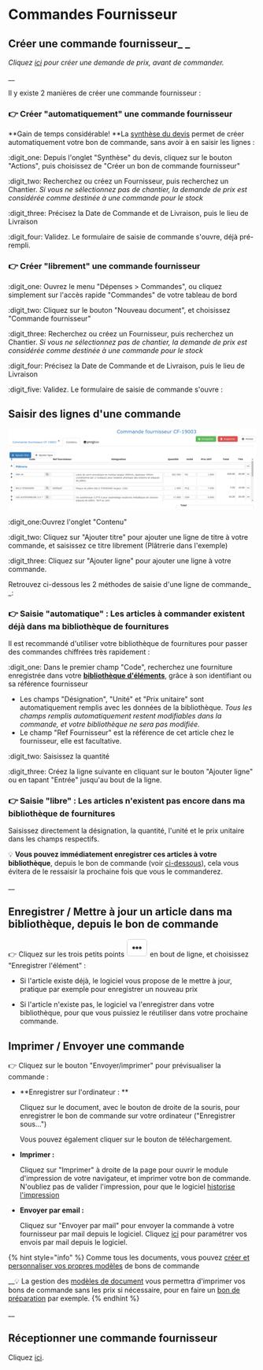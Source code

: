 # Commandes Fournisseur

## Créer une commande fournisseur_ _

_Cliquez _[_ici_](../../les-devis/synthese-du-devis.md#le-bouton-actions)_ pour créer une demande de prix, avant de commander._

__

Il y existe 2 manières de créer une commande fournisseur :

### :point_right: Créer "automatiquement" une commande fournisseur

**Gain de temps considérable!  **La [synthèse du devis](../../les-devis/synthese-du-devis.md) permet de créer automatiquement votre bon de commande, sans avoir à en saisir les lignes :

:digit_one: Depuis l'onglet "Synthèse" du devis, cliquez sur le bouton "Actions", puis choisissez de "Créer un bon de commande fournisseur"

:digit_two: Recherchez ou créez un Fournisseur, puis recherchez un Chantier. _Si vous ne sélectionnez pas de chantier, la demande de prix est considérée comme destinée à une commande pour le stock_

:digit_three: Précisez la Date de Commande et de Livraison, puis le lieu de Livraison

:digit_four: Validez. Le formulaire de saisie de commande s'ouvre, déjà pré-rempli.



### :point_right: Créer "librement" une commande fournisseur

:digit_one: Ouvrez le menu "Dépenses > Commandes", ou cliquez simplement sur l'accès rapide "Commandes" de votre tableau de bord

:digit_two: Cliquez sur le bouton "Nouveau document", et choisissez "Commande fournisseur"

:digit_three: Recherchez ou créez un Fournisseur, puis recherchez un Chantier. _Si vous ne sélectionnez pas de chantier, la demande de prix est considérée comme destinée à une commande pour le stock_

:digit_four: Précisez la Date de Commande et de Livraison, puis le lieu de Livraison

:digit_five: Validez. Le formulaire de saisie de commande s'ouvre :



## Saisir des lignes d'une commande

![](../../../.gitbook/assets/screenshot-229a-.png)

:digit_one:Ouvrez l'onglet "Contenu"

:digit_two: Cliquez sur "Ajouter titre" pour ajouter une ligne de titre à votre commande, et saisissez ce titre librement (Plâtrerie dans l'exemple)

:digit_three: Cliquez sur "Ajouter ligne" pour ajouter une ligne à votre commande. 

Retrouvez ci-dessous les 2 méthodes de saisie d'une ligne de commande_ _:



### :point_right: Saisie "automatique" :  Les articles à commander existent déjà dans ma bibliothèque de fournitures

Il est recommandé d'utiliser votre bibliothèque de fournitures pour passer des commandes chiffrées très rapidement :

:digit_one: Dans le premier champ "Code", recherchez une fourniture enregistrée dans votre [**bibliothèque d'éléments**](../../bibliotheque-de-chiffrage/la-bibliotheque-delements.md), grâce à son identifiant ou sa référence fournisseur

* Les champs "Désignation", "Unité" et "Prix unitaire" sont automatiquement remplis avec les données de la bibliothèque. _Tous les champs remplis automatiquement restent modifiables dans la commande, et votre bibliothèque ne sera pas modifiée._
* Le champ "Ref Fournisseur" est la référence de cet article chez le fournisseur, elle est facultative.

:digit_two: Saisissez la quantité

:digit_three: Créez la ligne suivante en cliquant sur le bouton "Ajouter ligne" ou en tapant "Entrée" jusqu'au bout de la ligne.



### :point_right: Saisie "libre" :  Les articles n'existent pas encore dans ma bibliothèque de fournitures

Saisissez directement la désignation, la quantité, l'unité et le prix unitaire dans les champs respectifs.

:bulb: **Vous pouvez immédiatement enregistrer ces articles à votre bibliothèque**, depuis le bon de commande (voir [ci-dessous](bon-de-commande-fournisseur.md#enregistrer-mettre-a-jour-un-article-dans-ma-bibliotheque-depuis-le-bon-de-commande)), cela vous évitera de le ressaisir la prochaine fois que vous le commanderez.



__

## Enregistrer / Mettre à jour un article dans ma bibliothèque, depuis le bon de commande



:point_right: Cliquez sur les trois petits points ![](../../../.gitbook/assets/screenshot-228-.png) en bout de ligne, et choisissez "Enregistrer l'élément" :

*   Si l'article existe déjà, le logiciel vous propose de le mettre à jour, pratique par exemple pour enregistrer un nouveau prix


*   Si l'article n'existe pas, le logiciel va l'enregistrer dans votre bibliothèque, pour que vous puissiez le réutiliser dans votre prochaine commande.



## Imprimer / Envoyer une commande



:point_right: Cliquez sur le bouton "Envoyer/imprimer" pour prévisualiser la commande :

*   **Enregistrer sur l'ordinateur : **

    Cliquez sur le document, avec le bouton de droite de la souris, pour enregistrer le bon de commande sur votre ordinateur ("Enregistrer sous...")

    Vous pouvez également cliquer sur le bouton de téléchargement.
*   **Imprimer :**

    Cliquez sur "Imprimer" à droite de la page pour ouvrir le module d'impression de votre navigateur, et imprimer votre bon de commande. N'oubliez pas de valider l'impression, pour que le logiciel [historise l'impression](../../../faq-aides-trucs-et-astuces/trucs-et-astuces.md#validation-de-limpression-dun-document)
*   **Envoyer par email :**

    Cliquez sur "Envoyer par mail" pour envoyer la commande à votre fournisseur par mail depuis le logiciel. Cliquez [ici](../../../aide-au-demarrage/parametrage-de-mon-entreprise/envois-par-mail/parametrer-ma-propre-adresse-mail.md) pour paramétrer vos envois par mail depuis le logiciel.



{% hint style="info" %}
Comme tous les documents, vous pouvez [créer et personnaliser vos propres modèles](../../../les-plus-du-logiciel/modeles-de-document.md#creer-un-modele) de bons de commande

__:bulb: La gestion des [modèles de document](../../../les-plus-du-logiciel/modeles-de-document.md#section-corps-de-document) vous permettra d'imprimer vos bons de commande sans les prix si nécessaire, pour en faire un [bon de préparation](../../les-devis/synthese-du-devis.md#creer-un-bon-de-preparation) par exemple.
{% endhint %}

__

## Réceptionner une commande fournisseur

Cliquez [ici](../les-bons-de-livraison/).


